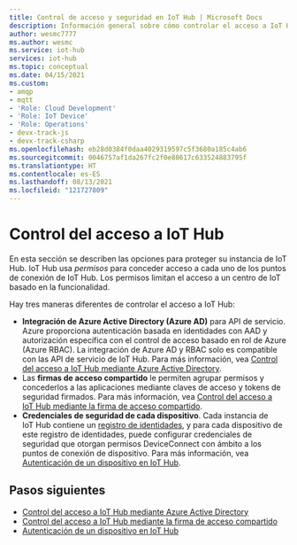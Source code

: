 ```yaml
---
title: Control de acceso y seguridad en IoT Hub | Microsoft Docs
description: Información general sobre cómo controlar el acceso a IoT Hub, que incluye vínculos a artículos detallados sobre la integración de AAD y las opciones de SAS.
author: wesmc7777
ms.author: wesmc
ms.service: iot-hub
services: iot-hub
ms.topic: conceptual
ms.date: 04/15/2021
ms.custom:
- amqp
- mqtt
- 'Role: Cloud Development'
- 'Role: IoT Device'
- 'Role: Operations'
- devx-track-js
- devx-track-csharp
ms.openlocfilehash: eb28d0384f0daa4029319597c5f3680a185c4ab6
ms.sourcegitcommit: 0046757af1da267fc2f0e88617c633524883795f
ms.translationtype: HT
ms.contentlocale: es-ES
ms.lasthandoff: 08/13/2021
ms.locfileid: "121727809"
---
```

# <a name="control-access-to-iot-hub"></a>Control del acceso a IoT Hub

En esta sección se describen las opciones para proteger su instancia de IoT Hub. IoT Hub usa *permisos* para conceder acceso a cada uno de los puntos de conexión de IoT Hub. Los permisos limitan el acceso a un centro de IoT basado en la funcionalidad.

Hay tres maneras diferentes de controlar el acceso a IoT Hub:

- **Integración de Azure Active Directory (Azure AD)** para API de servicio. Azure proporciona autenticación basada en identidades con AAD y autorización específica con el control de acceso basado en rol de Azure (Azure RBAC). La integración de Azure AD y RBAC solo es compatible con las API de servicio de IoT Hub. Para más información, vea [Control del acceso a IoT Hub mediante Azure Active Directory](iot-hub-dev-guide-azure-ad-rbac.md).
- Las **firmas de acceso compartido** le permiten agrupar permisos y concederlos a las aplicaciones mediante claves de acceso y tokens de seguridad firmados. Para más información, vea [Control del acceso a IoT Hub mediante la firma de acceso compartido](iot-hub-dev-guide-sas.md). 
- **Credenciales de seguridad de cada dispositivo**. Cada instancia de IoT Hub contiene un [registro de identidades](iot-hub-devguide-identity-registry.md), y para cada dispositivo de este registro de identidades, puede configurar credenciales de seguridad que otorgan permisos DeviceConnect con ámbito a los puntos de conexión de dispositivo. Para más información, vea [Autenticación de un dispositivo en IoT Hub](iot-hub-dev-guide-sas.md#authenticating-a-device-to-iot-hub).

## <a name="next-steps"></a>Pasos siguientes

- [Control del acceso a IoT Hub mediante Azure Active Directory](iot-hub-dev-guide-azure-ad-rbac.md)
- [Control del acceso a IoT Hub mediante la firma de acceso compartido](iot-hub-dev-guide-sas.md)
- [Autenticación de un dispositivo en IoT Hub](iot-hub-dev-guide-sas.md#authenticating-a-device-to-iot-hub)
